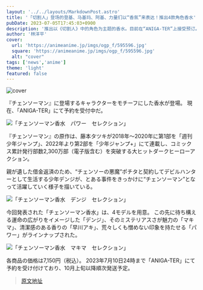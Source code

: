 ```yaml
---
layout: '../../layouts/MarkdownPost.astro'
title: '「切割人」登场的登基、马基玛、阿基、力量们以“香氛”来表达！推出4款角色香水'
pubDate: 2023-07-05T17:45:03+0900
description: '推出以《切割人》中的角色为主题的香水。目前在“ANIGA-TER”上接受预订。'
author: '林洋平'
cover:
  url: 'https://animeanime.jp/imgs/ogp_f/595596.jpg'
  square: 'https://animeanime.jp/imgs/ogp_f/595596.jpg'
  alt: "cover"
tags: ['news','anime']
theme: 'light'
featured: false
---
```


![cover](https://animeanime.jp/imgs/ogp_f/595596.jpg)

『チェンソーマン』に登場するキャラクターをモチーフにした香水が登場。 現在、「ANIGA-TER」にて予約を受付中だ。

![「チェンソーマン香水　パワー　セレクション」](https://animeanime.jp/imgs/zoom/595601.jpg)

『チェンソーマン』の原作は、藤本タツキが2018年～2020年に第1部を「週刊少年ジャンプ」、2022年より第2部を「少年ジャンプ+」にて連載し、コミックス累計発行部数2,300万部（電子版含む）を突破する大ヒットダークヒーローアクション。

親が遺した借金返済のため、“チェンソーの悪魔”ポチタと契約してデビルハンターとして生活する少年デンジが、とある事件をきっかけに“チェンソーマン”となって活躍していく様子を描いている。

![「チェンソーマン香水　デンジ　セレクション」](https://animeanime.jp/imgs/zoom/595598.jpg)

今回発表された「チェンソーマン香水」は、4モデルを用意。
この先に待ち構える運命の広がりをイメージした「デンジ」、そのミステリアスさが魅力の「マキマ」、清潔感のある香りの「早川アキ」、荒々しくも憎めない印象を持たせる「パワー」がラインナップされた。

![「チェンソーマン香水　マキマ　セレクション」](https://animeanime.jp/imgs/zoom/595599.jpg)

各商品の価格は7,150円（税込）。 2023年7月10日24時まで「ANIGA-TER」にて予約を受け付けており、10月上旬以降順次発送予定。

>[原文地址](https://animeanime.jp/article/2023/07/05/78379.html)  
